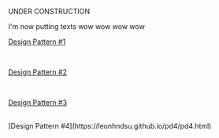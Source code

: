 UNDER CONSTRUCTION


I'm now putting texts wow wow wow wow

[Design Pattern #1](https://leonhndsu.github.io/pd/pd1/pd1.html)

<br/>

[Design Pattern #2](https://leonhndsu.github.io/pd/pd2/pd2.html)

<br/>

[Design Pattern #3](https://leonhndsu.github.io/pd3/pd3.html)

<br/>
[Design Pattern #4](https://leonhndsu.github.io/pd4/pd4.html)
